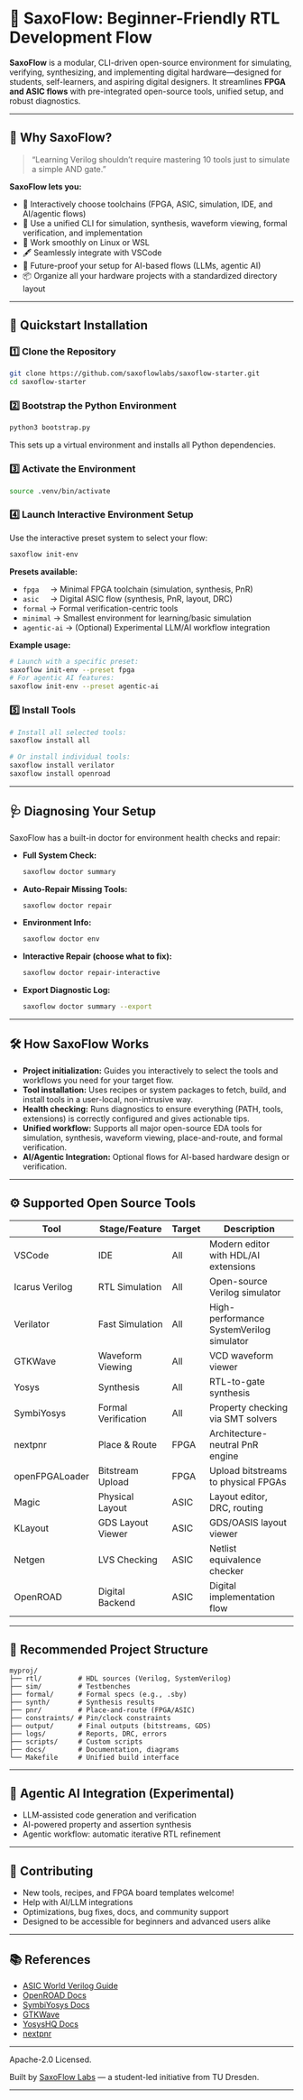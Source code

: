 # 🧰 SaxoFlow: Beginner-Friendly RTL Development Flow

**SaxoFlow** is a modular, CLI-driven open-source environment for simulating, verifying, synthesizing, and implementing digital hardware—designed for students, self-learners, and aspiring digital designers.
It streamlines **FPGA and ASIC flows** with pre-integrated open-source tools, unified setup, and robust diagnostics.

---

## 🌟 Why SaxoFlow?

> “Learning Verilog shouldn’t require mastering 10 tools just to simulate a simple AND gate.”

**SaxoFlow lets you:**

* 🧱 Interactively choose toolchains (FPGA, ASIC, simulation, IDE, and AI/agentic flows)
* 🔧 Use a unified CLI for simulation, synthesis, waveform viewing, formal verification, and implementation
* 🧠 Work smoothly on Linux or WSL
* 🖋 Seamlessly integrate with VSCode
* 🤖 Future-proof your setup for AI-based flows (LLMs, agentic AI)
* 📦 Organize all your hardware projects with a standardized directory layout

---

## 🚀 Quickstart Installation

### 1️⃣ Clone the Repository

```bash
git clone https://github.com/saxoflowlabs/saxoflow-starter.git
cd saxoflow-starter
```

### 2️⃣ Bootstrap the Python Environment

```bash
python3 bootstrap.py
```

This sets up a virtual environment and installs all Python dependencies.

### 3️⃣ Activate the Environment

```bash
source .venv/bin/activate
```

### 4️⃣ Launch Interactive Environment Setup

Use the interactive preset system to select your flow:

```bash
saxoflow init-env
```

**Presets available:**

* `fpga`     → Minimal FPGA toolchain (simulation, synthesis, PnR)
* `asic`     → Digital ASIC flow (synthesis, PnR, layout, DRC)
* `formal` → Formal verification-centric tools
* `minimal` → Smallest environment for learning/basic simulation
* `agentic-ai` → (Optional) Experimental LLM/AI workflow integration

**Example usage:**

```bash
# Launch with a specific preset:
saxoflow init-env --preset fpga
# For agentic AI features:
saxoflow init-env --preset agentic-ai
```

### 5️⃣ Install Tools

```bash
# Install all selected tools:
saxoflow install all

# Or install individual tools:
saxoflow install verilator
saxoflow install openroad
```

---

## 🩺 Diagnosing Your Setup

SaxoFlow has a built-in doctor for environment health checks and repair:

* **Full System Check:**

  ```bash
  saxoflow doctor summary
  ```

* **Auto-Repair Missing Tools:**

  ```bash
  saxoflow doctor repair
  ```

* **Environment Info:**

  ```bash
  saxoflow doctor env
  ```

* **Interactive Repair (choose what to fix):**

  ```bash
  saxoflow doctor repair-interactive
  ```

* **Export Diagnostic Log:**

  ```bash
  saxoflow doctor summary --export
  ```

---

## 🛠️ How SaxoFlow Works

* **Project initialization:** Guides you interactively to select the tools and workflows you need for your target flow.
* **Tool installation:** Uses recipes or system packages to fetch, build, and install tools in a user-local, non-intrusive way.
* **Health checking:** Runs diagnostics to ensure everything (PATH, tools, extensions) is correctly configured and gives actionable tips.
* **Unified workflow:** Supports all major open-source EDA tools for simulation, synthesis, waveform viewing, place-and-route, and formal verification.
* **AI/Agentic Integration:** Optional flows for AI-based hardware design or verification.

---

## ⚙️ Supported Open Source Tools

| Tool           | Stage/Feature       | Target | Description                              |
| -------------- | ------------------- | ------ | ---------------------------------------- |
| VSCode         | IDE                 | All    | Modern editor with HDL/AI extensions     |
| Icarus Verilog | RTL Simulation      | All    | Open-source Verilog simulator            |
| Verilator      | Fast Simulation     | All    | High-performance SystemVerilog simulator |
| GTKWave        | Waveform Viewing    | All    | VCD waveform viewer                      |
| Yosys          | Synthesis           | All    | RTL-to-gate synthesis                    |
| SymbiYosys     | Formal Verification | All    | Property checking via SMT solvers        |
| nextpnr        | Place & Route       | FPGA   | Architecture-neutral PnR engine          |
| openFPGALoader | Bitstream Upload    | FPGA   | Upload bitstreams to physical FPGAs      |
| Magic          | Physical Layout     | ASIC   | Layout editor, DRC, routing              |
| KLayout        | GDS Layout Viewer   | ASIC   | GDS/OASIS layout viewer                  |
| Netgen         | LVS Checking        | ASIC   | Netlist equivalence checker              |
| OpenROAD       | Digital Backend     | ASIC   | Digital implementation flow              |

---

## 📁 Recommended Project Structure

```
myproj/
├── rtl/         # HDL sources (Verilog, SystemVerilog)
├── sim/         # Testbenches
├── formal/      # Formal specs (e.g., .sby)
├── synth/       # Synthesis results
├── pnr/         # Place-and-route (FPGA/ASIC)
├── constraints/ # Pin/clock constraints
├── output/      # Final outputs (bitstreams, GDS)
├── logs/        # Reports, DRC, errors
├── scripts/     # Custom scripts
├── docs/        # Documentation, diagrams
└── Makefile     # Unified build interface
```

---

## 🤖 Agentic AI Integration (Experimental)

* LLM-assisted code generation and verification
* AI-powered property and assertion synthesis
* Agentic workflow: automatic iterative RTL refinement

---

## 🤝 Contributing

* New tools, recipes, and FPGA board templates welcome!
* Help with AI/LLM integrations
* Optimizations, bug fixes, docs, and community support
* Designed to be accessible for beginners and advanced users alike

---

## 📚 References

* [ASIC World Verilog Guide](https://www.asic-world.com/verilog/)
* [OpenROAD Docs](https://openroad.readthedocs.io/)
* [SymbiYosys Docs](https://symbiyosys.readthedocs.io/)
* [GTKWave](http://gtkwave.sourceforge.net/)
* [YosysHQ Docs](https://yosyshq.net/yosys/documentation.html)
* [nextpnr](https://github.com/YosysHQ/nextpnr)

---

Apache-2.0 Licensed.

Built by [SaxoFlow Labs](https://github.com/saxoflowlabs) — a student-led initiative from TU Dresden.

---


